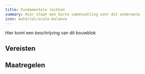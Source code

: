 ```yaml
---
title: Fundamentele rechten
summary: Hier staat een korte samenvatting over dit onderwerp
icon: material/scale-balance
---
```


Hier komt een beschrijving van dit bouwblok

## Vereisten

<!-- list_vereisten bouwblok/fundamentele-rechten -->

## Maatregelen

<!-- list_maatregelen bouwblok/fundamentele-rechten -->